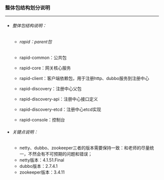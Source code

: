 ### 整体包结构划分说明

------

- ###### 整体包结构说明：

  - ###### rapid：parent包

  - rapid-common：公共包

  - rapid-core：网关核心服务

  - rapid-client：客户端依赖包，用于注册http、dubbo服务到注册中心

  - rapid-discovery：注册中心父包

  - rapid-discovery-api：注册中心接口定义

  - rapid-discovery-etcd：注册中心etcd实现

  - rapid-console：控制台

- ###### 关键点说明：

  - netty、dubbo、zookeeper三者的版本需要保持一致：和老师的尽量统一，不然会有不可预期的问题和错误；
  - netty版本：4.1.51.Final
  - dubbo版本：2.7.4.1
  - zookeeper版本：3.4.11